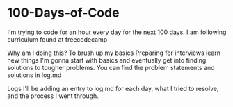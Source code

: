 # 100-Days-of-Code

I'm trying to code for an hour every day for the next 100 days. I am following curriculum found at freecodecamp



Why am I doing this?
To brush up my basics
Preparing for interviews
learn new things
I'm gonna start with basics and eventually get into finding solutions to tougher problems. You can find the problem statements and solutions in log.md

Logs
I'll be adding an entry to log.md for each day, what I tried to resolve, and the process I went through.
